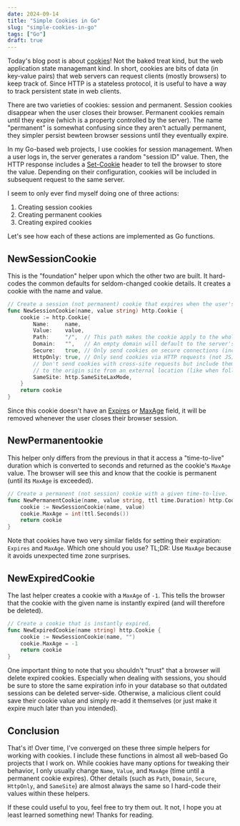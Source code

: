 ```yaml
---
date: 2024-09-14
title: "Simple Cookies in Go"
slug: "simple-cookies-in-go"
tags: ["Go"]
draft: true
---
```


Today's blog post is about [cookies](https://developer.mozilla.org/en-US/docs/Web/HTTP/Cookies)!
Not the baked treat kind, but the web application state managemant kind.
In short, cookies are bits of data (in key-value pairs) that web servers can request clients (mostly browsers) to keep track of.
Since HTTP is a stateless protocol, it is useful to have a way to track persistent state in web clients.

There are two varieties of cookies: session and permanent.
Session cookies disappear when the user closes their browser.
Permanent cookies remain until they expire (which is a property controlled by the server).
The name "permanent" is somewhat confusing since they aren't actually permanent, they simpler persist bewteen browser sessions until they eventually expire.

In my Go-based web projects, I use cookies for session management.
When a user logs in, the server generates a random "session ID" value.
Then, the HTTP response includes a [Set-Cookie](https://developer.mozilla.org/en-US/docs/Web/HTTP/Headers/Set-Cookie) header to tell the browser to store the value.
Depending on their configuration, cookies will be included in subsequent request to the same server.

I seem to only ever find myself doing one of three actions:

1. Creating session cookies
2. Creating permanent cookies
3. Creating expired cookies

Let's see how each of these actions are implemented as Go functions.

## NewSessionCookie

This is the "foundation" helper upon which the other two are built.
It hard-codes the common defaults for seldom-changed cookie details.
It creates a cookie with the name and value.

```go
// Create a session (not permanent) cookie that expires when the user's session ends.
func NewSessionCookie(name, value string) http.Cookie {
	cookie := http.Cookie{
		Name:     name,
		Value:    value,
		Path:     "/",  // This path makes the cookie apply to the whole site.
		Domain:   "",   // An empty domain will default to the server's base domain.
		Secure:   true, // Only send cookies on secure connections (includes localhost).
		HttpOnly: true, // Only send cookies via HTTP requests (not JS).
		// Don't send cookies with cross-site requests but include them when navigating
		// to the origin site from an external location (like when following a link).
		SameSite: http.SameSiteLaxMode,
	}
	return cookie
}
```

Since this cookie doesn't have an [Expires](https://developer.mozilla.org/en-US/docs/Web/HTTP/Headers/Set-Cookie#expiresdate) or [MaxAge](https://developer.mozilla.org/en-US/docs/Web/HTTP/Headers/Set-Cookie#max-agenumber) field, it will be removed whenever the user closes their browser session.

## NewPermanentookie

This helper only differs from the previous in that it access a "time-to-live" duration which is converted to seconds and returned as the cookie's `MaxAge` value.
The browser will see this and know that the cookie is permanent (until its `MaxAge` is exceeded).

```go
// Create a permanent (not session) cookie with a given time-to-live.
func NewPermanentCookie(name, value string, ttl time.Duration) http.Cookie {
	cookie := NewSessionCookie(name, value)
	cookie.MaxAge = int(ttl.Seconds())
	return cookie
}
```

Note that cookies have two very similar fields for setting their expiration: `Expires` and `MaxAge`.
Which one should you use?
TL;DR: Use `MaxAge` because it avoids unexpected time zone surprises.

## NewExpiredCookie

The last helper creates a cookie with a `MaxAge` of `-1`.
This tells the browser that the cookie with the given name is instantly expired (and will therefore be deleted).

```go
// Create a cookie that is instantly expired.
func NewExpiredCookie(name string) http.Cookie {
	cookie := NewSessionCookie(name, "")
	cookie.MaxAge = -1
	return cookie
}
```

One important thing to note that you shouldn't "trust" that a browser will delete expired cookies.
Especially when dealing with sessions, you should be sure to store the same expiration info in your database so that outdated sessions can be deleted server-side.
Otherwise, a malicious client could save their cookie value and simply re-add it themselves (or just make it expire much later than you intended).

## Conclusion

That's it!
Over time, I've converged on these three simple helpers for working with cookies.
I include these functions in almost all web-based Go projects that I work on.
While cookies have many options for tweaking their behavior, I only usually change `Name`, `Value`, and `MaxAge` (time until a permanent cookie expires).
Other details (such as `Path`, `Domain`, `Secure`, `HttpOnly`, and `SameSite`) are almost always the same so I hard-code their values within these helpers.

If these could useful to you, feel free to try them out.
It not, I hope you at least learned something new!
Thanks for reading.
